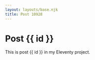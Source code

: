 ```yaml
---
layout: layouts/base.njk
title: Post 10928
---
```


# Post {{ id }}

This is post {{ id }} in my Eleventy project.
